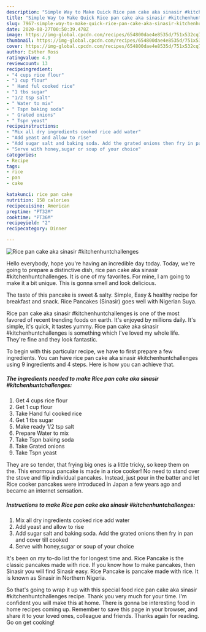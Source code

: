 ```yaml
---
description: "Simple Way to Make Quick Rice pan cake aka sinasir #kitchenhuntchallenges"
title: "Simple Way to Make Quick Rice pan cake aka sinasir #kitchenhuntchallenges"
slug: 7967-simple-way-to-make-quick-rice-pan-cake-aka-sinasir-kitchenhuntchallenges
date: 2020-08-27T00:50:39.478Z
image: https://img-global.cpcdn.com/recipes/654800dae4e8535d/751x532cq70/rice-pan-cake-aka-sinasir-kitchenhuntchallenges-recipe-main-photo.jpg
thumbnail: https://img-global.cpcdn.com/recipes/654800dae4e8535d/751x532cq70/rice-pan-cake-aka-sinasir-kitchenhuntchallenges-recipe-main-photo.jpg
cover: https://img-global.cpcdn.com/recipes/654800dae4e8535d/751x532cq70/rice-pan-cake-aka-sinasir-kitchenhuntchallenges-recipe-main-photo.jpg
author: Esther Ross
ratingvalue: 4.9
reviewcount: 13
recipeingredient:
- "4 cups rice flour"
- "1 cup flour"
- " Hand ful cooked rice"
- "1 tbs sugar"
- "1/2 tsp salt"
- " Water to mix"
- " Tspn baking soda"
- " Grated onions"
- " Tspn yeast"
recipeinstructions:
- "Mix all dry ingredients cooked rice add water"
- "Add yeast and allow to rise"
- "Add sugar salt and baking soda. Add the grated onions then fry in pan and cover till cooked"
- "Serve with honey,sugar or soup of your choice"
categories:
- Recipe
tags:
- rice
- pan
- cake

katakunci: rice pan cake 
nutrition: 158 calories
recipecuisine: American
preptime: "PT32M"
cooktime: "PT36M"
recipeyield: "2"
recipecategory: Dinner

---
```



![Rice pan cake aka sinasir #kitchenhuntchallenges](https://img-global.cpcdn.com/recipes/654800dae4e8535d/751x532cq70/rice-pan-cake-aka-sinasir-kitchenhuntchallenges-recipe-main-photo.jpg)

Hello everybody, hope you're having an incredible day today. Today, we're going to prepare a distinctive dish, rice pan cake aka sinasir #kitchenhuntchallenges. It is one of my favorites. For mine, I am going to make it a bit unique. This is gonna smell and look delicious.

The taste of this pancake is sweet &amp; salty. Simple, Easy &amp; healthy recipe for breakfast and snack. Rice Pancakes (Sinasir) goes well with Nigerian Suya.

Rice pan cake aka sinasir #kitchenhuntchallenges is one of the most favored of recent trending foods on earth. It's enjoyed by millions daily. It's simple, it's quick, it tastes yummy. Rice pan cake aka sinasir #kitchenhuntchallenges is something which I've loved my whole life. They're fine and they look fantastic.


To begin with this particular recipe, we have to first prepare a few ingredients. You can have rice pan cake aka sinasir #kitchenhuntchallenges using 9 ingredients and 4 steps. Here is how you can achieve that.

<!--inarticleads1-->

##### The ingredients needed to make Rice pan cake aka sinasir #kitchenhuntchallenges:

1. Get 4 cups rice flour
1. Get 1 cup flour
1. Take  Hand ful cooked rice
1. Get 1 tbs sugar
1. Make ready 1/2 tsp salt
1. Prepare  Water to mix
1. Take  Tspn baking soda
1. Take  Grated onions
1. Take  Tspn yeast


They are so tender, that frying big ones is a little tricky, so keep them on the. This enormous pancake is made in a rice cooker! No need to stand over the stove and flip individual pancakes. Instead, just pour in the batter and let Rice cooker pancakes were introduced in Japan a few years ago and became an internet sensation. 

<!--inarticleads2-->

##### Instructions to make Rice pan cake aka sinasir #kitchenhuntchallenges:

1. Mix all dry ingredients cooked rice add water
1. Add yeast and allow to rise
1. Add sugar salt and baking soda. Add the grated onions then fry in pan and cover till cooked
1. Serve with honey,sugar or soup of your choice


It&#39;s been on my to-do list the for longest time and. Rice Pancake is the classic pancakes made with rice. If you know how to make pancakes, then Sinasir you will find Sinasir easy. Rice Pancake is pancake made with rice. It is known as Sinasir in Northern Nigeria. 

So that's going to wrap it up with this special food rice pan cake aka sinasir #kitchenhuntchallenges recipe. Thank you very much for your time. I'm confident you will make this at home. There is gonna be interesting food in home recipes coming up. Remember to save this page in your browser, and share it to your loved ones, colleague and friends. Thanks again for reading. Go on get cooking!
